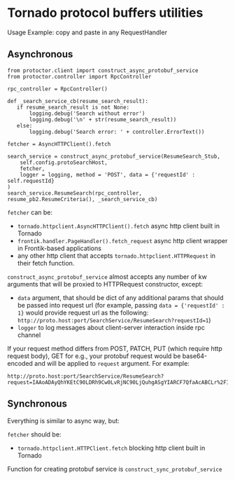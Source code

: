 Tornado protocol buffers utilities
======================

Usage Example: copy and paste in any RequestHandler

Asynchronous
-------------

```
from protoctor.client import construct_async_protobuf_service
from protoctor.controller import RpcController

rpc_controller = RpcController()

def _search_service_cb(resume_search_result):
   if resume_search_result is not None:
       logging.debug('Search without error')
       logging.debug('\n' + str(resume_search_result))
   else:
       logging.debug('Search error: ' + controller.ErrorText())

fetcher = AsyncHTTPClient().fetch

search_service = construct_async_protobuf_service(ResumeSearch_Stub,
    self.config.protoSearchHost,
    fetcher,
    logger = logging, method = 'POST', data = {'requestId' : self.requestId}
)
search_service.ResumeSearch(rpc_controller, resume_pb2.ResumeCriteria(), _search_service_cb)
```

```fetcher``` can be:
 * ```tornado.httpclient.AsyncHTTPClient().fetch``` async http client built in Tornado
 * ```frontik.handler.PageHandler().fetch_request``` async http client wrapper in Frontik-based applications
 * any other http client that accepts ```tornado.httpclient.HTTPRequest``` in their fetch function.

```construct_async_protobuf_service``` almost accepts any number of kw arguments that will be proxied to HTTPRequest constructor, except:
 * ```data``` argument, that should be dict of any additional params that should be passed into request url (for example, passing ```data = {'requestId' : 1}```
would provide request url as the following: ```http://proto.host:port/SearchService/ResumeSearch?requestId=1```)
 * ```logger``` to log messages about client-server interaction inside rpc channel

If your request method differs from POST, PATCH, PUT (which require http request body), GET for e.g., your protobuf request would be base64-encoded and will be applied to ```request``` argument.
For example:

```
http://proto.host:port/SearchService/ResumeSearch?request=IAAoADAyQhYKEtC90LDRh9Cw0LvRjNC90LjQuhgASgYIARCF7QfaAcABCLr%2FIQin7YYHCJ%2Fx5gYI5L5kCMHkjgEI%2B%2B6bAwjI77gGCIf7jwcI9Ir%2BAwiCoZoFCJPG8QYI%2BrK%2BAwi07P4FCMWPLQjBhtgGCMCt9QYI5MC7BgiU8osHCPCbvgQIm8vEBgjsi6wGCNiZjwcI%2Bbi7Bgi6kqsCCP%2FWpgQIqe%2FlAwjX5%2B8GCJqn6wYIttqLBwjcyLIECKryrgYI5cSLBwj6pIcHCMC5mgYIspz5BAiJsIwHCMG63QQI6vOWBgjP34cH&requestId=11
```

Synchronous
-------------

Everything is similar to async way, but:

```fetcher``` should be:
* ```tornado.httpclient.HTTPClient.fetch``` blocking http client built in Tornado


Function for creating protobuf service is ```construct_sync_protobuf_service```
